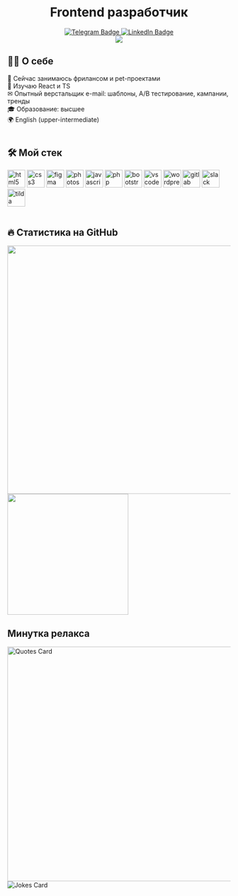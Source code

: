 <h1 align="center">Frontend разработчик</h1>

<div id="badges" align="center">
  <a href="https://t.me/web_marta" target="blank">
    <img src="https://img.shields.io/badge/Telegram-blue?style=for-the-badge&logo=telegram&logoColor=white" alt="Telegram Badge"/>
  </a>
  <a href="https://www.linkedin.com/in/morozova-dev/" target="blank">
    <img src="https://img.shields.io/badge/LinkedIn-blue?style=for-the-badge&logo=linkedin&logoColor=white" alt="LinkedIn Badge"/>
  </a>          
</div>

<div id="views" align="center">
  <img src="https://komarev.com/ghpvc/?username=git-morozova"/>          
</div>
        

## :woman_technologist: О себе
<div>
         🔭 Сейчас занимаюсь фрилансом и pet-проектами
        <br> 🌱 Изучаю React и TS
        <br> ✉  Опытный верстальщик e-mail: шаблоны, A/B тестирование, кампании, тренды
        <br> 🎓 Образование: высшее
        <br> 🌍 English (upper-intermediate)<br>  &nbsp;
</div>


## :hammer_and_wrench: Мой стек
<div>
        <img src="https://cdn.jsdelivr.net/gh/devicons/devicon@latest/icons/html5/html5-original-wordmark.svg" width="auto" height="40"  alt="html5"/>        
        <img src="https://cdn.jsdelivr.net/gh/devicons/devicon@latest/icons/css3/css3-original-wordmark.svg"  width="auto" height="40"  alt="css3"/>
        <img src="https://cdn.jsdelivr.net/gh/devicons/devicon@latest/icons/figma/figma-original.svg"  width="auto" height="40"  alt="figma"/>
        <img src="https://cdn.jsdelivr.net/gh/devicons/devicon@latest/icons/photoshop/photoshop-original.svg"  width="auto" height="40"  alt="photoshop"/>
        <img src="https://cdn.jsdelivr.net/gh/devicons/devicon@latest/icons/javascript/javascript-original.svg"  width="auto" height="40"  alt="javascript"/>
        <img src="https://cdn.jsdelivr.net/gh/devicons/devicon@latest/icons/php/php-original.svg"  width="auto" height="40"  alt="php"/>
        <!--<img src="https://cdn.jsdelivr.net/gh/devicons/devicon@latest/icons/mysql/mysql-original-wordmark.svg"  width="auto" height="40"  alt="mysql"/>--> 
        <img src="https://cdn.jsdelivr.net/gh/devicons/devicon@latest/icons/bootstrap/bootstrap-original-wordmark.svg"  width="auto" height="40"  alt="bootstrap"/>        
        <img src="https://cdn.jsdelivr.net/gh/devicons/devicon@latest/icons/vscode/vscode-original-wordmark.svg"  width="auto" height="40"  alt="vscode"/> 
        <img src="https://cdn.jsdelivr.net/gh/devicons/devicon@latest/icons/wordpress/wordpress-original.svg"  width="auto" height="40"  alt="wordpress"/> 
        <img src="https://cdn.jsdelivr.net/gh/devicons/devicon@latest/icons/gitlab/gitlab-original-wordmark.svg"  width="auto" height="40"  alt="gitlab"/>              
        <img src="https://cdn.jsdelivr.net/gh/devicons/devicon@latest/icons/slack/slack-original.svg"  width="auto" height="40"  alt="slack"/>           
        <img src="https://knowperfectly.com/images/onlineshcool/475992/19000-shkola-tildy-pro2.png"  width="auto" height="40"  alt="tilda"/>     <br>  &nbsp; 
</div>


## :fire: Статистика на GitHub
<div>
        <img src="http://github-profile-summary-cards.vercel.app/api/cards/profile-details?username=git-morozova&theme=github" width="561"/>
        <img src="http://github-profile-summary-cards.vercel.app/api/cards/repos-per-language?username=git-morozova&theme=github"  width="273"/>   <br>    
</div>


## Минутка релакса  
<div>
        <img src="https://quotes-github-readme.vercel.app/api?type=horizontal" alt="Quotes Card" width="530"/>
        <img src="https://readme-jokes.vercel.app/api?theme=graywhite" alt="Jokes Card" />
</div>
